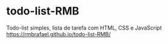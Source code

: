 # todo-list-RMB
Todo-list simples, lista de tarefa com HTML, CSS e JavaScript
 https://rmbrafael.github.io/todo-list-RMB/
